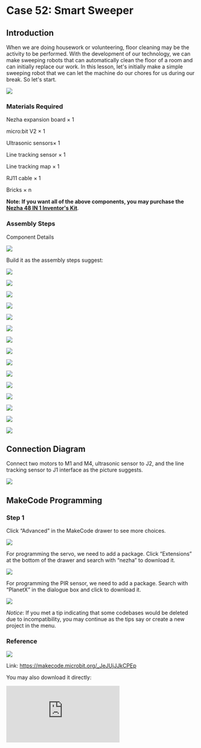 # Case 52: Smart Sweeper

## Introduction

When we are doing housework or volunteering, floor cleaning may be the activity to be performed. With the development of our technology, we can make sweeping robots that can automatically clean the floor of a room and can initially replace our work. In this lesson, let's initially make a simple sweeping robot that we can let the machine do our chores for us during our break. So let's start.

![](./images/52_1.png)

### Materials Required

Nezha expansion board × 1

micro:bit V2 × 1

Ultrasonic sensors× 1

Line tracking sensor × 1

Line tracking map × 1

RJ11 cable × 1

Bricks × n

**Note: If you want all of the above components, you may purchase the [Nezha 48 IN 1 Inventor's Kit](https://www.elecfreaks.com/nezha-inventor-s-kit-for-micro-bit-without-micro-bit-board.html)**.



### Assembly Steps

Component Details

![](./images/52_2.png)

Build it as the assembly steps suggest:

![](./images/52_3.png)

![](./images/52_4.png)

![](./images/52_5.png)

![](./images/52_6.png)

![](./images/52_7.png)

![](./images/52_8.png)

![](./images/52_9.png)

![](./images/52_10.png)

![](./images/52_11.png)

![](./images/52_12.png)

![](./images/52_13.png)

![](./images/52_14.png)

![](./images/52_15.png)

![](./images/52_16.png)

![](./images/52_17.png)

## Connection Diagram

Connect two motors to M1 and M4, ultrasonic sensor to J2, and the line tracking sensor to J1 interface as the picture suggests.

![](./images/52_18.png)


##  MakeCode Programming

### Step 1

Click “Advanced” in the MakeCode drawer to see more choices.



![](./images/49_10.png)



For programming the servo, we need to add a package. Click “Extensions” at the bottom of the drawer and search with “nezha” to download it.



![](./images/49_11.png)



For programming the PIR sensor, we need to add a package. Search with “PlanetX” in the dialogue box and click to download it.

![](./images/49_12.png)



*Notice*: If you met a tip indicating that some codebases would be deleted due to incompatibility, you may continue as the tips say or create a new project in the menu.

### Reference

![](./images/52_19.png)

Link: https://makecode.microbit.org/_JeJUjJJkCPEp

You may also download it directly:

<div
    style={{
        position: 'relative',
        paddingBottom: '60%',
        overflow: 'hidden',
    }}
>
    <iframe
        src="https://makecode.microbit.org/_JeJUjJJkCPEp"
        frameborder="0"
        sandbox="allow-popups allow-forms allow-scripts allow-same-origin"
        style={{
            position: 'absolute',
            width: '100%',
            height: '100%',
        }}
    />
</div>

### Result

As you can see, when the sweeping robot will stop when it hits an obstacle, the obstacle will leave and start cleaning again.
